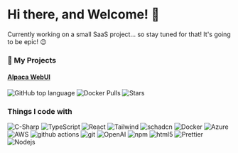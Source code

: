 # Hi there, and Welcome! 👋

Currently working on a small SaaS project... so stay tuned for that! It's going to be epic! :wink:

### 🔭 My Projects<br>
#### [Alpaca WebUI](https://github.com/mmo80/alpaca-webui) <br>
![GitHub top language](https://img.shields.io/github/languages/top/mmo80/alpaca-webui) ![Docker Pulls](https://img.shields.io/docker/pulls/forloopse/alpaca-webui) ![Stars](https://img.shields.io/github/stars/mmo80/alpaca-webui)


<h3>Things I code with</h3>
<p>
  
  <!--
bun #000000
pfsense #212121
homeassistant #18BCF2
  nodered #8F0000
  esphome #000000
ubiquiti #0559C9
truenas #0095D5
syncthing #0891D1
  -->
  
  <img alt="C-Sharp" src="https://img.shields.io/badge/-C&#9839;.NET-512BD4?style=flat-square&logo=csharp&logoColor=white" />
  <img alt="TypeScript" src="https://img.shields.io/badge/-TypeScript-007ACC?style=flat-square&logo=typescript&logoColor=white" />  
  <img alt="React" src="https://img.shields.io/badge/-React-45b8d8?style=flat-square&logo=react&logoColor=white" />
  <img alt="Tailwind" src="https://img.shields.io/badge/-Tailwind-06B6D4?style=flat-square&logo=tailwindcss&logoColor=white" />
  <img alt="schadcn" src="https://img.shields.io/badge/-shadcn/ui-000000?style=flat-square&logo=shadcnui&logoColor=white" />
  <img alt="Docker" src="https://img.shields.io/badge/-Docker-46a2f1?style=flat-square&logo=docker&logoColor=white" />
  <img alt="Azure" src="https://img.shields.io/badge/-Azure-0078D4?style=flat-square&logo=microsoftazure&logoColor=white" />
  <img alt="AWS" src="https://img.shields.io/badge/-AWS-232F3E?style=flat-square&logo=amazonaws&logoColor=white" />
  <img alt="github actions" src="https://img.shields.io/badge/-Github_Actions-2088FF?style=flat-square&logo=github-actions&logoColor=white" />
  <img alt="git" src="https://img.shields.io/badge/-Git-F05032?style=flat-square&logo=git&logoColor=white" />
  <img alt="OpenAI" src="https://img.shields.io/badge/-OpenAI-412991?style=flat-square&logo=openai&logoColor=white" />
  <img alt="npm" src="https://img.shields.io/badge/-NPM-CB3837?style=flat-square&logo=npm&logoColor=white" />
  <img alt="html5" src="https://img.shields.io/badge/-HTML5-E34F26?style=flat-square&logo=html5&logoColor=white" />
  <img alt="Prettier" src="https://img.shields.io/badge/-Prettier-F7B93E?style=flat-square&logo=prettier&logoColor=white" />
  <img alt="Nodejs" src="https://img.shields.io/badge/-Nodejs-43853d?style=flat-square&logo=Node.js&logoColor=white" />
</p>

<!--
**mmo80/mmo80** is a ✨ _special_ ✨ repository because its `README.md` (this file) appears on your GitHub profile.

Here are some ideas to get you started:

- 🔭 I’m currently working on ...
- 🌱 I’m currently learning ...
- 👯 I’m looking to collaborate on ...
- 🤔 I’m looking for help with ...
- 💬 Ask me about ...
- 📫 How to reach me: ...
- 😄 Pronouns: ...
- ⚡ Fun fact: ...
-->
